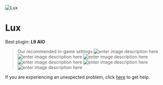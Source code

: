   ![Lux]()
# Lux

 Best plugin: **L9 AIO**
 


> Our recommended in-game settings
![enter image description here](https://cdn.discordapp.com/attachments/1002870467645943818/1025489806626664528/unknown.png)
![enter image description here](https://cdn.discordapp.com/attachments/1002870467645943818/1025489807067054161/unknown.png)
![enter image description here](https://cdn.discordapp.com/attachments/1002870467645943818/1025489807553597441/unknown.png)
![enter image description here](https://cdn.discordapp.com/attachments/1002870467645943818/1025489808069509252/unknown.png)
![enter image description here](https://cdn.discordapp.com/attachments/1002870467645943818/1025489808530886666/unknown.png)
![enter image description here](https://cdn.discordapp.com/attachments/1002870467645943818/1025489808971268186/unknown.png)

If you are experiencing an unexpected problem, click [here](https://github.com/y1n/BGX.Support/tree/main/%F0%9F%87%AC%F0%9F%87%A7%20English) to get help.

